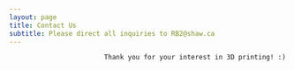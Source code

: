 ```yaml
---
layout: page
title: Contact Us
subtitle: Please direct all inquiries to RB2@shaw.ca
---
```

                            Thank you for your interest in 3D printing! :)
